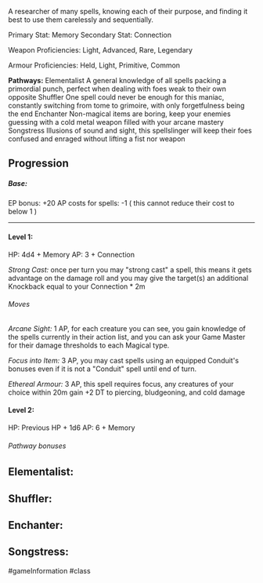 A researcher of many spells, knowing each of their purpose, and finding it best to use them carelessly and sequentially.

Primary Stat: Memory
Secondary Stat: Connection

Weapon Proficiencies: Light, Advanced, Rare, Legendary

Armour Proficiencies: Held, Light, Primitive, Common

**Pathways:**
Elementalist
	A general knowledge of all spells packing a primordial punch, perfect when dealing with foes weak to their own opposite
Shuffler
	One spell could never be enough for this maniac, constantly switching from tome to grimoire, with only forgetfulness being the end
Enchanter
	Non-magical items are boring, keep your enemies guessing with a cold metal weapon filled with your arcane mastery
Songstress
	Illusions of sound and sight, this spellslinger will keep their foes confused and enraged without lifting a fist nor weapon
## Progression

##### Base:
EP bonus: +20
AP costs for spells: -1 ( this cannot reduce their cost to below 1 )

---
#### Level 1:

HP: 4d4 + Memory
AP: 3 + Connection

*Strong Cast:* once per turn you may "strong cast" a spell, this means it gets advantage on the damage roll and you may give the target(s) an additional Knockback equal to your Connection * 2m
###### Moves
*Arcane Sight:* 1 AP, for each creature you can see, you gain knowledge of the spells currently in their action list, and you can ask your Game Master for their damage thresholds to each Magical type.

*Focus into Item:* 3 AP, you may cast spells using an equipped Conduit's bonuses even if it is not a "Conduit" spell until end of turn.

*Ethereal Armour:* 3 AP, this spell requires focus, any creatures of your choice within 20m gain +2 DT to piercing, bludgeoning, and cold damage

#### Level 2:

HP: Previous HP + 1d6
AP: 6 + Memory

###### Pathway bonuses

Elementalist: 
- 

Shuffler: 
- 

Enchanter: 
- 

Songstress: 
- 

#gameInformation #class